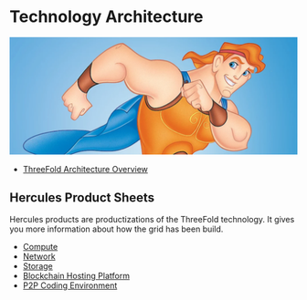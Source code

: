 # Technology Architecture

![](./img/hercules.png)

- <a href="ThreeFold Architecture Overview.pdf">ThreeFold Architecture Overview</a>

## Hercules Product Sheets

Hercules products are productizations of the ThreeFold technology.
It gives you more information about how the grid has been build.

- <a href="1_ThreeFold%20Hercules%20Compute.pdf">Compute</a>
- <a href="2_ThreeFold Hercules Network.pdf">Network</a>
- <a href="3_ThreeFold Hercules Storage.pdf">Storage</a>
- <a href="4_ThreeFold Hercules Blockhost.pdf">Blockchain Hosting Platform</a>
- <a href="5_ThreeFold Hercules Coder.pdf">P2P Coding Environment</a>


